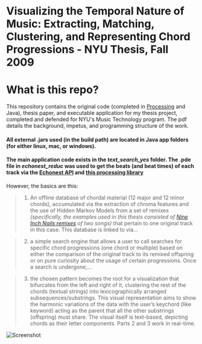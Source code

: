 # **Visualizing the Temporal Nature of Music: Extracting, Matching, Clustering, and Representing Chord Progressions** - NYU Thesis, Fall 2009


# What is this repo?
This repository contains the original code (completed in [Processing](http://processing.org) and Java), thesis paper, and executable application for my thesis project, completed and defended for NYU's Music Technology program. The pdf details the background, impetus, and programming structure of the work. 
#### All external .jars used (in the build path) are located in Java app folders (for either linux, mac, or windows). 
#### The main application code exists in the *text_search_yes* folder. The .pde file in *echonest_reduc* was used to get the beats (and beat times) of each track via the [Echonest API](http://developer.echonest.com/docs/v4/) and [this processing library](http://code.google.com/p/echonestp5/)

However, the basics are this:
> 1. An offline database of chordal material (12 major and 12 minor chords), accumulated via the extraction of chroma features and the use of Hidden Markov Models from a set of remixes *(specifically, the examples used in this thesis consisted of [Nine Inch Nails remixes](http://remix.nin.com/) of two songs)* that pertain to one original track in this case. This database is linked to via... 

> 2. a simple search engine that allows a user to call searches for specific chord progressions (one chord or multiple) based on either the comparison of the original track to its remixed offspring or on pure curiosity about the usage of certain progressions. Once a search is undergone,...

> 3. the chosen pattern becomes the root for a visualization that bifurcates from the left and right of it, clustering the rest of the chords (textual strings) into lexicographically arranged subsequences/substrings. This visual representation aims to show the harmonic variations of the data with the user’s keychord (like keyword) acting as the parent that all the other substrings (offspring) must share. The visual itself is text-based, depicting chords as their letter components. Parts 2 and 3 work in real-time.

![Screenshot]()

